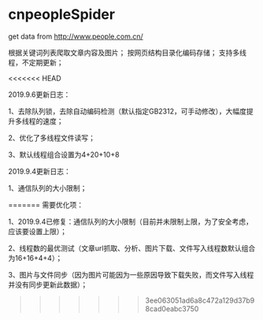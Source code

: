 # cnpeopleSpider

get data from http://www.people.com.cn/

根据关键词列表爬取文章内容及图片；
按网页结构目录化编码存储；
支持多线程，不定期更新；

<<<<<<< HEAD

2019.9.6更新日志：

1、去除队列锁，去除自动编码检测（默认指定GB2312，可手动修改），大幅度提升多线程的速度；

2、优化了多线程文件读写；

3、默认线程组合设置为4+20+10+8


2019.9.4更新日志：

1、通信队列的大小限制；

=======
需要优化项：

1、2019.9.4已修复：通信队列的大小限制（目前并未限制上限，为了安全考虑，应该要设置上限）；

2、线程数的最优测试（文章url抓取、分析、图片下载、文件写入线程数默认组合为16+16+4+4）；

3、图片与文件同步（因为图片可能因为一些原因导致下载失败，而文件写入线程并没有同步更新此数据）；
>>>>>>> 3ee063051ad6a8c472a129d37b98cad0eabc3750
